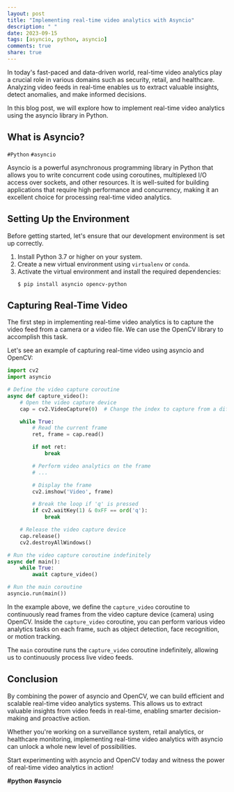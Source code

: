 ```yaml
---
layout: post
title: "Implementing real-time video analytics with Asyncio"
description: " "
date: 2023-09-15
tags: [asyncio, python, asyncio]
comments: true
share: true
---
```


In today's fast-paced and data-driven world, real-time video analytics play a crucial role in various domains such as security, retail, and healthcare. Analyzing video feeds in real-time enables us to extract valuable insights, detect anomalies, and make informed decisions.

In this blog post, we will explore how to implement real-time video analytics using the asyncio library in Python.

## What is Asyncio?

`#Python` `#asyncio`

Asyncio is a powerful asynchronous programming library in Python that allows you to write concurrent code using coroutines, multiplexed I/O access over sockets, and other resources. It is well-suited for building applications that require high performance and concurrency, making it an excellent choice for processing real-time video analytics.

## Setting Up the Environment

Before getting started, let's ensure that our development environment is set up correctly.

1. Install Python 3.7 or higher on your system.
2. Create a new virtual environment using `virtualenv` or `conda`.
3. Activate the virtual environment and install the required dependencies:
   ```shell
   $ pip install asyncio opencv-python
   ```

## Capturing Real-Time Video

The first step in implementing real-time video analytics is to capture the video feed from a camera or a video file. We can use the OpenCV library to accomplish this task.

Let's see an example of capturing real-time video using asyncio and OpenCV:

```python
import cv2
import asyncio

# Define the video capture coroutine
async def capture_video():
    # Open the video capture device
    cap = cv2.VideoCapture(0)  # Change the index to capture from a different device

    while True:
        # Read the current frame
        ret, frame = cap.read()

        if not ret:
            break

        # Perform video analytics on the frame
        # ...

        # Display the frame
        cv2.imshow('Video', frame)

        # Break the loop if 'q' is pressed
        if cv2.waitKey(1) & 0xFF == ord('q'):
            break

    # Release the video capture device
    cap.release()
    cv2.destroyAllWindows()

# Run the video capture coroutine indefinitely
async def main():
    while True:
        await capture_video()

# Run the main coroutine
asyncio.run(main())
```

In the example above, we define the `capture_video` coroutine to continuously read frames from the video capture device (camera) using OpenCV. Inside the `capture_video` coroutine, you can perform various video analytics tasks on each frame, such as object detection, face recognition, or motion tracking.

The `main` coroutine runs the `capture_video` coroutine indefinitely, allowing us to continuously process live video feeds.

## Conclusion

By combining the power of asyncio and OpenCV, we can build efficient and scalable real-time video analytics systems. This allows us to extract valuable insights from video feeds in real-time, enabling smarter decision-making and proactive action.

Whether you're working on a surveillance system, retail analytics, or healthcare monitoring, implementing real-time video analytics with asyncio can unlock a whole new level of possibilities.

Start experimenting with asyncio and OpenCV today and witness the power of real-time video analytics in action!

**#python** **#asyncio**